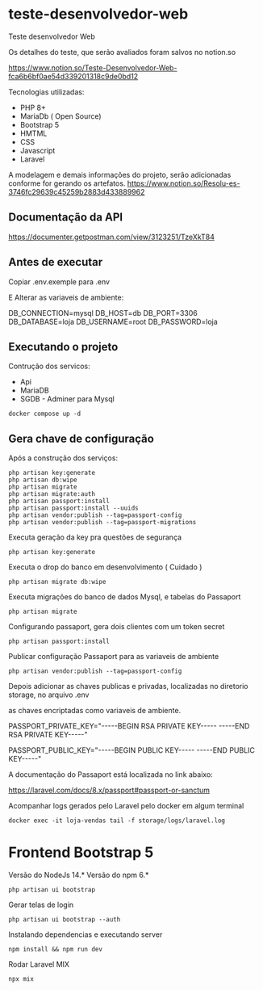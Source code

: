 # teste-desenvolvedor-web
Teste desenvolvedor Web 

Os detalhes do teste, que serão avaliados foram salvos no notion.so

https://www.notion.so/Teste-Desenvolvedor-Web-fca6b6bf0ae54d339201318c9de0bd12

Tecnologias utilizadas:

- PHP 8+
- MariaDb ( Open Source)
- Bootstrap 5
- HMTML
- CSS
- Javascript
- Laravel


A modelagem e demais informações do projeto, serão adicionadas conforme for gerando os artefatos.
https://www.notion.so/Resolu-es-3746fc29639c45259b2883d433889962

## Documentação da API
https://documenter.getpostman.com/view/3123251/TzeXkT84

## Antes de executar

Copiar .env.exemple para .env

E Alterar as variaveis de ambiente:

DB_CONNECTION=mysql
DB_HOST=db
DB_PORT=3306
DB_DATABASE=loja
DB_USERNAME=root
DB_PASSWORD=loja

## Executando o projeto

Contrução dos servicos:

- Api
- MariaDB
- SGDB - Adminer para Mysql

`docker compose up -d`

## Gera chave de configuração

Após a construção dos serviços:

    php artisan key:generate
    php artisan db:wipe 
    php artisan migrate 
    php artisan migrate:auth
    php artisan passport:install 
    php artisan passport:install --uuids 
    php artisan vendor:publish --tag=passport-config
    php artisan vendor:publish --tag=passport-migrations

Executa geração da key pra questões de segurança

`php artisan key:generate`

Executa o drop do banco em desenvolvimento ( Cuidado )

`php artisan migrate db:wipe`

Executa migrações do banco de dados Mysql, e tabelas do Passaport

`php artisan migrate`

Configurando passaport, gera dois clientes com um token secret

`php artisan passport:install`

Publicar configuração Passaport para as variaveis de ambiente

`php artisan vendor:publish --tag=passport-config`

Depois adicionar as chaves publicas e privadas, localizadas no diretorio storage, no arquivo .env

as chaves encriptadas como variaveis de ambiente.

PASSPORT_PRIVATE_KEY="-----BEGIN RSA PRIVATE KEY-----
<private key here>
-----END RSA PRIVATE KEY-----"

PASSPORT_PUBLIC_KEY="-----BEGIN PUBLIC KEY-----
<public key here>
-----END PUBLIC KEY-----"

A documentação do Passaport está localizada no link abaixo:

https://laravel.com/docs/8.x/passport#passport-or-sanctum

Acompanhar logs gerados pelo Laravel pelo docker em algum terminal

`docker exec -it loja-vendas tail -f storage/logs/laravel.log`

# Frontend Bootstrap 5

Versão do NodeJs 14.*
Versão do npm 6.*

`php artisan ui bootstrap`

 Gerar telas de login

 `php artisan ui bootstrap --auth`

 Instalando dependencias e executando server

 `npm install && npm run dev`

 Rodar Laravel MIX

 `npx mix`
